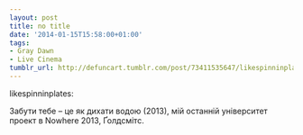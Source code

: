 ```yaml
---
layout: post
title: no title
date: '2014-01-15T15:58:00+01:00'
tags:
- Gray Dawn
- Live Cinema
tumblr_url: http://defuncart.tumblr.com/post/73411535647/likespinninplates-забути-тебе-це-як-дихати
---
```

likespinninplates:

Забути тебе – це як дихати водою (2013), мій останній університет проект в Nowhere 2013, Ґолдсмітс.
